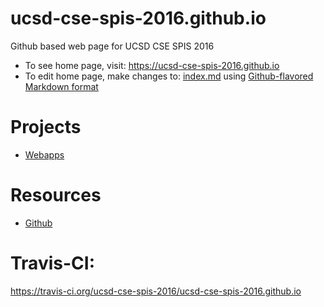 # ucsd-cse-spis-2016.github.io
Github based web page for UCSD CSE SPIS 2016

* To see home page, visit: https://ucsd-cse-spis-2016.github.io
* To edit home page, make changes to: [index.md](index.md) using [Github-flavored Markdown format](https://guides.github.com/features/mastering-markdown/)


# 

# Projects

* [Webapps](projects/webapps)

# Resources

* [Github](/resources/github)
 
# Travis-CI:

https://travis-ci.org/ucsd-cse-spis-2016/ucsd-cse-spis-2016.github.io
